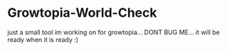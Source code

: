 # Growtopia-World-Check
just a small tool im working on for growtopia... DONT BUG ME... it will be ready when it is ready :)
